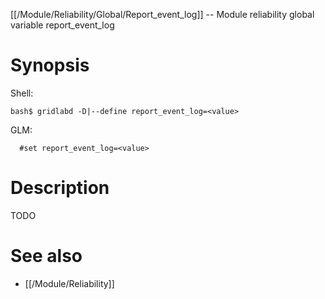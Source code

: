 [[/Module/Reliability/Global/Report_event_log]] -- Module reliability global variable report_event_log

# Synopsis
Shell:
~~~
bash$ gridlabd -D|--define report_event_log=<value>
~~~
GLM:
~~~
  #set report_event_log=<value>
~~~

# Description

TODO

# See also
* [[/Module/Reliability]]
